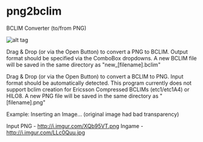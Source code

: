 png2bclim
=========

BCLIM Converter (to/from PNG)

![alt tag](http://i.snag.gy/dMY1z.jpg)

Drag & Drop (or via the Open Button) to convert a PNG to BCLIM.
Output format should be specified via the ComboBox dropdowns.
A new BCLIM file will be saved in the same directory as "new_[filename].bclim"

Drag & Drop (or via the Open Button) to convert a BCLIM to PNG.
Input format should be automatically detected.
This program currently does not support bclim creation for Ericsson Compressed BCLIMs (etc1/etc1A4) or HILO8.
A new PNG file will be saved in the same directory as "[filename].png"

Example: Inserting an Image... (original image had bad transparency)

Input PNG - http://i.imgur.com/XQb95VT.png
Ingame - http://i.imgur.com/LLc0Quu.jpg
